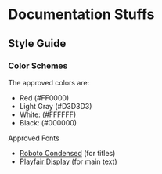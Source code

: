 # Documentation Stuffs

## Style Guide

### Color Schemes

The approved colors are:

- Red (#FF0000)
- Light Gray (#D3D3D3)
- White: (#FFFFFF)
- Black: (#000000)

Approved Fonts
- [Roboto Condensed](https://fonts.google.com/specimen/Roboto+Condensed) (for titles)
- [Playfair Display](https://fonts.google.com/specimen/Playfair+Display) (for main text)
